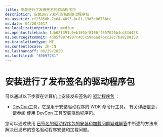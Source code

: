 ```yaml
---
title: 安装进行了发布签名的驱动程序包
description: 安装进行了发布签名的驱动程序包
ms.assetid: cf25858b-7e04-4093-8c81-19d5c0673bcc
ms.date: 04/20/2017
ms.localizationpriority: medium
ms.openlocfilehash: 1db62f391c9eb169bf8106ff557026b4cd33d428
ms.sourcegitcommit: 4db5f9874907c405c59aaad7bcc28c7ba8280150
ms.translationtype: MT
ms.contentlocale: zh-CN
ms.lasthandoff: 08/29/2020
ms.locfileid: "89097281"
---
```

# <a name="installing-a-release-signed-driver-package"></a>安装进行了发布签名的驱动程序包


可以通过以下步骤在计算机上安装发布签名的 [驱动程序包](driver-packages.md) ：

-   [DevCon](../devtest/devcon.md)工具，它是用于安装驱动程序的 WDK 命令行工具。 有关详细信息，请参阅 [使用 DevCon 工具安装驱动程序包](using-the-devcon-tool-to-install-a-driver-package.md)。

您可以通过使用 [已签名的驱动程序包的安装和加载问题疑难解答](./detecting-driver-load-errors.md)中所述的方法来解决已发布的签名驱动程序安装和加载问题。

 

